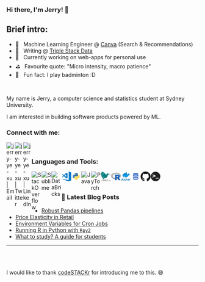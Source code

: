 ### Hi there, I'm Jerry! 👋

## Brief intro:
- 🎨 &nbsp; Machine Learning Engineer @ [Canva](https://www.canva.com/) (Search & Recommendations)
- 🌱 &nbsp; Writing @ [Triple Stack Data](https://www.triple-stack-data.io/posts/)
- 🐝 &nbsp; Currently working on web-apps for personal use
- ⛳ &nbsp; Favourite quote: "Micro intensity, macro patience"
- 🏸 &nbsp; Fun fact: I play badminton :D

<br/>

My name is Jerry, a computer science and statistics student at Sydney University.

I am interested in building software products powered by ML.

### Connect with me:

[<img align="left" alt="jerry-ye-xu | Email " width="22px" src="https://cdn.jsdelivr.net/npm/simple-icons@v3/icons/email.svg" />][email]
[<img align="left" alt="jerry-ye-xu | Twitter" width="22px" src="https://cdn.jsdelivr.net/npm/simple-icons@v3/icons/twitter.svg" />][twitter]
[<img align="left" alt="jerry-ye-xu | LinkedIn" width="22px" src="https://cdn.jsdelivr.net/npm/simple-icons@v3/icons/linkedin.svg" />][linkedin]

<br/>

### Languages and Tools:

<img align="left" alt="StackOverflow" width="26px" src="https://upload.wikimedia.org/wikipedia/commons/thumb/e/ef/Stack_Overflow_icon.svg/768px-Stack_Overflow_icon.svg.png"/>
<img align="left" alt="Sublime" width="26px" src="https://img.icons8.com/color/48/000000/sublime-text.png"/>
<img align="left" alt="DataBricks" width="26px" src="https://avatars0.githubusercontent.com/u/4998052"/>
<img align="left" alt="vsCode" width="26px" src="https://raw.githubusercontent.com/github/explore/80688e429a7d4ef2fca1e82350fe8e3517d3494d/topics/visual-studio-code/visual-studio-code.png"/>
<img align="left" alt="Python" width="26px" src="https://raw.githubusercontent.com/github/explore/80688e429a7d4ef2fca1e82350fe8e3517d3494d/topics/python/python.png" />
<img align="left" alt="Java" width="26px" src="https://img.icons8.com/color/48/000000/java-coffee-cup-logo.png" />
<img align="left" alt="PyTorch" width="26px" src="https://pytorch.org/assets/images/pytorch-logo.png"/>
<img align="left" alt="Latex" width="26px" src="https://raw.githubusercontent.com/github/explore/80688e429a7d4ef2fca1e82350fe8e3517d3494d/topics/latex/latex.png" />
<img align="left" alt="R" width="26px" src="https://raw.githubusercontent.com/github/explore/80688e429a7d4ef2fca1e82350fe8e3517d3494d/topics/r/r.png"/>
<img align="left" alt="Docker" width="26px" src="https://raw.githubusercontent.com/github/explore/80688e429a7d4ef2fca1e82350fe8e3517d3494d/topics/docker/docker.png" />
<img align="left" alt="SQL" width="26px" src="https://raw.githubusercontent.com/github/explore/80688e429a7d4ef2fca1e82350fe8e3517d3494d/topics/sql/sql.png"/>
<img align="left" alt="GitHub" width="26px" src="https://raw.githubusercontent.com/github/explore/78df643247d429f6cc873026c0622819ad797942/topics/github/github.png"/>
<img align="left" alt="terminal" width="26px" src="https://raw.githubusercontent.com/github/explore/80688e429a7d4ef2fca1e82350fe8e3517d3494d/topics/terminal/terminal.png" />

<br/>
<br/>

### 📕 Latest Blog Posts
<!-- BLOG-POST-LIST:START -->
- [Robust Pandas pipelines](https://triple-stack-data.netlify.app//python/data%20wrangling/pipelines/reproducible/software%20engineering/2021/08/01/robust-pandas-pipelines/)
- [Price Elasticity in Retail](https://triple-stack-data.netlify.app//price%20elasticity/demand%20modelling/python/machine%20learning/2021/07/27/price-elasticity-retail-analytics/)
- [Environment Variables for Cron Jobs](https://triple-stack-data.netlify.app//cron/bash/nifty%20tricks/software%20engineering/2021/07/19/env-var-cron-jobs/)
- [Running R in Python with `Rpy2`](https://triple-stack-data.netlify.app//machine%20learning/2021/07/10/using-r-in-python/)
- [What to study? A guide for students](https://triple-stack-data.netlify.app//musings/2021/07/03/what-to-study-a-guide-for-students/)
<!-- BLOG-POST-LIST:END -->

---

<br/>
<br/>

I would like to thank [codeSTACKr](https://www.youtube.com/watch?v=ECuqb5Tv9qI) for introducing me to this. :smile: 

[email]: mailto:jerryyexu@gmail.com
[twitter]: https://twitter.com/jerryyexu1
[linkedin]: https://linkedin.com/in/jerry-ye-xu/
